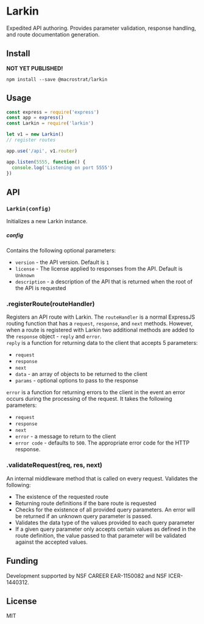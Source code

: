 # Larkin  
Expedited API authoring. Provides parameter validation, response handling, and route documentation generation.

## Install  

**NOT YET PUBLISHED!**
````
npm install --save @macrostrat/larkin
````

## Usage  
````javascript
const express = require('express')
const app = express()
const Larkin = require('larkin')

let v1 = new Larkin()
// register routes

app.use('/api', v1.router)

app.listen(5555, function() {
  console.log('Listening on port 5555')
})
````

## API

### `Larkin(config)`  
Initializes a new Larkin instance.

##### config
Contains the following optional parameters:
+ `version` - the API version. Default is `1`
+ `license` - The license applied to responses from the API. Default is `Unknown`
+ `description` - a description of the API that is returned when the root of the API is requested 

### .registerRoute(routeHandler)
Registers an API route with Larkin. The `routeHandler` is a normal ExpressJS routing function that has a `request`, `response`, and `next` methods. However, when a route is registered with Larkin two additional methods are added to the `response` object - `reply` and `error`.  
`reply` is a function for returning data to the client that accepts 5 parameters:
+ `request`
+ `response`
+ `next`
+ `data` - an array of objects to be returned to the client
+ `params` - optional options to pass to the response

`error` is a function for returning errors to the client in the event an error occurs during the processing of the request. It takes the following parameters:  
+ `request`
+ `response`
+ `next`
+ `error` - a message to return to the client
+ `error code` - defaults to `500`. The appropriate error code for the HTTP response.

### .validateRequest(req, res, next)
An internal middleware method that is called on every request. Validates the following:
+ The existence of the requested route
+ Returning route definitions if the bare route is requested
+ Checks for the existence of all provided query parameters. An error will be returned if an unknown query parameter is passed.
+ Validates the data type of the values provided to each query parameter
+ If a given query parameter only accepts certain values as defined in the route definition, the value passed to that parameter will be validated against the accepted values.



## Funding  
Development supported by NSF CAREER EAR-1150082 and NSF ICER-1440312.

## License  
MIT
